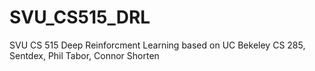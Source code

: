 # SVU_CS515_DRL
SVU CS 515 Deep Reinforcment Learning based on UC Bekeley CS 285, Sentdex, Phil Tabor, Connor Shorten
